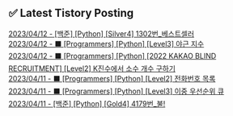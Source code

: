 
## ✅ Latest Tistory Posting
[2023/04/12 - [백준] [Python] [Silver4] 1302번_베스트셀러](https://dev-wnstjd.tistory.com/376) <br/>
[2023/04/12 - ⬛ [Programmers] [Python] [Level3] 야근 지수](https://dev-wnstjd.tistory.com/375) <br/>
[2023/04/12 - ⬛ [Programmers] [Python] [2022 KAKAO BLIND RECRUITMENT] [Level2] K진수에서 소수 개수 구하기](https://dev-wnstjd.tistory.com/374) <br/>
[2023/04/11 - ⬛ [Programmers] [Python] [Level2] 전화번호 목록](https://dev-wnstjd.tistory.com/373) <br/>
[2023/04/11 - ⬛ [Programmers] [Python] [Level3] 이중 우선순위 큐](https://dev-wnstjd.tistory.com/372) <br/>
[2023/04/11 - [백준] [Python] [Gold4] 4179번_불!](https://dev-wnstjd.tistory.com/371) <br/>
